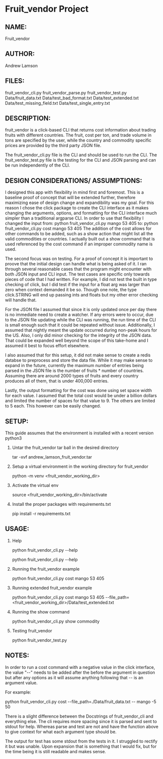 # Fruit_vendor Project

NAME:
-----
Fruit_vendor

AUTHOR:
-------
Andrew Lamson

FILES:
------
fruit_vendor_cli.py
fruit_vendor_parse.py
fruit_vendor_test.py
Data/fruit_data.txt
Data/test_bad_format.txt
Data/test_extended.txt
Data/test_missing_field.txt
Data/test_single_entry.txt

DESCRIPTION:
------------
fruit_vendor is a click-based CLI that returns cost information about 
trading fruits with different countries. The fruit, cost per ton, and 
trade volume in tons are specified by the user, while the country and 
commodity specific prices are provided by the third party JSON file. 

The fruit_vendor_cli.py file is the CLI and should be used to run the CLI.
The fruit_vendor_test.py file is the testing for the CLI and JSON parsing 
and can be run independently of the CLI.

DESIGN CONSIDERATIONS/ ASSUMPTIONS:
-----------------------------------
I designed this app with flexibility in mind first and foremost. This 
is a baseline proof of concept that will be extended further, 
therefore maximizing ease of design change and expandibility was my 
goal. For this reason I chose the click package to create the CLI 
interface as it makes changing the arguments, options, and formatting 
for the CLI interface much simpler than a traditional argparse CLI. In 
order to use that flexibility I changed the input from:
    python fruit_vendor_cli.py mango 53 405
    to:
    python fruit_vendor_cli.py cost mango 53 405
The addition of the cost allows for other commands to be added, such 
as a show action that might list all the valid commodities or 
countries. I actually built out a show command that is used referenced 
by the cost command if an improper commodity name is used.

The second focus was on testing. For a proof of concept it is 
important to proove that the initial design can handle what is being 
asked of it. I ran through several reasonable cases that the program 
might encounter with both JSON input and CLI input. The test cases are 
specific only towards pieces of code that I had written. For example, 
I did not test the built in type checking of click, but I did test if 
the input for a float arg was larger than zero when context demanded 
it be so. Though one note, the type click.STRING will end up passing 
ints and floats but my other error checking will handle that.

For the JSON file I assumed that since it is only updated once per day 
there is no immediate need to create a watcher. If any errors were to 
occur, due to the JSON file updating while the CLI was running, the 
run time of the CLI is small enough such that it could be repeated 
without issue. Additionally, I assumed that nightly meant the update 
occurred during non-peak hours for the US. Also, I only did minor
checking for the integrity of the JSON data. That could be expanded
well beyond the scope of this take-home and I assumed it best to
focus effort elsewhere.

I also assumed that for this setup, it did not make sense to create a 
redis databse to preprocess and store the data file. While it may make 
sense to expand in the future, currently the maximum number of entries 
being parsed in the JSON file is the number of fruits * number of 
countries. Assuming there are around 2000 types of fruits and every 
country produces all of them, that is under 400,000 entries.

Lastly, the output formatting for the cost was done using set space 
width for each value. I assumed that the total cost would be under a 
billion dollars and limited the number of spaces for that value to 9. 
The others are limited to 5 each. This however can be easily changed.


SETUP:
------

This guide assumes that the environment is installed with a recent 
version python3

1. Untar the fruit_vendor tar ball in the desired directory

    tar -xvf andrew_lamson_fruit_vendor.tar

2. Setup a virtual environment in the working directory for fruit_vendor

    python -m venv <fruit_vendor_working_dir>

3. Activate the virtual env

    source <fruit_vendor_working_dir>/bin/activate

4. Install the proper packages with requirements.txt

    pip install -r requirements.txt

USAGE:
------

1. Help

    python fruit_vendor_cli.py --help

    python fruit_vendor_cli.py <COMMAND> --help

2. Running the fruit_vendor example

    python fruit_vendor_cli.py cost mango 53 405

3. Running extended fruit_vendor example

    python fruit_vendor_cli.py cost mango 53 405
        --file_path=<fruit_vendor_working_dir>/Data/test_extended.txt

4. Running the show command

    python fruit_vendor_cli.py show commodity

5. Testing fruit_vendor

    python fruit_vendor_test.py


NOTES:
------

In order to run a cost command with a negative value in the click 
interface, the value "--" needs to be added after the before the 
argument in question but after any options as it will assume anything 
following that -- is an argument value.

For example:

python fruit_vendor_cli.py cost 
    --file_path=./Data/fruit_data.txt -- mango -5 50

There is a slight difference between the Docstrings of fruit_vendor_cli
and everything else. The cli requires more spacing since it is parsed
and sent to stdout for help. Whereas parse and test are not and have the
function above to give context for what each argument type should be.

The output for test has some stdout from the tests in it. I struggled to 
rectify it but was unable. Upon expansion that is something that I would
fix, but for the time being it is still readable and makes sense.
